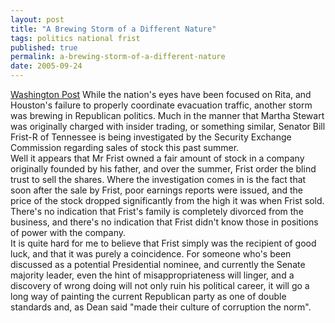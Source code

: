 ```yaml
---
layout: post
title: "A Brewing Storm of a Different Nature"
tags: politics national frist
published: true
permalink: a-brewing-storm-of-a-different-nature
date: 2005-09-24
---
```


<a href="http://www.washingtonpost.com/wp-dyn/content/article/2005/09/23/AR2005092301811.html">Washington Post</a> While the nation's eyes have been focused on Rita, and Houston's failure to properly coordinate evacuation traffic, another storm was brewing in Republican politics.  Much in the manner that Martha Stewart was originally charged with insider trading, or something similar, Senator Bill Frist-R of Tennessee is being investigated by the Security Exchange Commission regarding sales of stock this past summer.  
Well it appears that Mr Frist owned a fair amount of stock in a company originally founded by his father, and over the summer, Frist order the blind trust to sell the shares.  Where the investigation comes in is the fact that soon after the sale by Frist, poor earnings reports were issued, and the price of the stock dropped significantly from the high it was when Frist sold.  There's no indication that Frist's family is completely divorced from the business, and there's no indication that Frist didn't know those in positions of power with the company.  
It is quite hard for me to believe that Frist simply was the recipient of good luck, and that it was purely a coincidence.  For someone who's been discussed as a potential Presidential nominee, and currently the Senate majority leader, even the hint of misappropriateness will linger, and a discovery of wrong doing will not only ruin his political career, it will go a long way of painting the current Republican party as one of double standards and, as Dean said "made their culture of corruption the norm".
